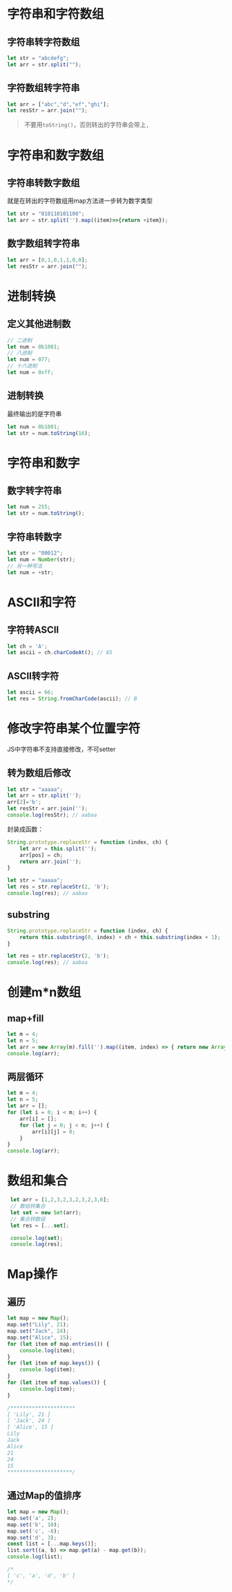 # 字符串和字符数组

## 字符串转字符数组

```js
let str = "abcdefg";
let arr = str.split("");
```

## 字符数组转字符串

```js
let arr = ["abc","d","ef","ghi"];
let resStr = arr.join("");
```

> 不要用`toString()`，否则转出的字符串会带上`,`

# 字符串和数字数组

## 字符串转数字数组

就是在转出的字符数组用map方法进一步转为数字类型

```js
let str = "010110101100";
let arr = str.split('').map((item)=>{return +item});
```

## 数字数组转字符串

```js
let arr = [0,1,0,1,1,0,0];
let resStr = arr.join("");
```

# 进制转换

## 定义其他进制数

```js
// 二进制
let num = 0b1001;
// 八进制
let num = 077;
// 十六进制
let num = 0xff;
```

## 进制转换

最终输出的是字符串

```js
let num = 0b1001;
let str = num.toString(16);
```

# 字符串和数字

## 数字转字符串

```js
let num = 255;
let str = num.toString();
```

## 字符串转数字

```js
let str = "00012";
let num = Number(str);
// 另一种写法
let num = +str;
```

# ASCII和字符

## 字符转ASCII

```js
let ch = 'A';
let ascii = ch.charCodeAt(); // 65
```

## ASCII转字符

```js
let ascii = 66;
let res = String.fromCharCode(ascii); // B
```

# 修改字符串某个位置字符

JS中字符串不支持直接修改，不可setter

## 转为数组后修改

```js
let str = "aaaaa";
let arr = str.split('');
arr[2]='b';
let resStr = arr.join('');
console.log(resStr); // aabaa
```

封装成函数：

```js
String.prototype.replaceStr = function (index, ch) {
    let arr = this.split('');
    arr[pos] = ch;
    return arr.join('');
}

let str = "aaaaa";
let res = str.replaceStr(2, 'b');
console.log(res); // aabaa
```

## substring

```js
String.prototype.replaceStr = function (index, ch) {
    return this.substring(0, index) + ch + this.substring(index + 1);
}

let res = str.replaceStr(2, 'b');
console.log(res); // aabaa
```

# 创建m*n数组

## map+fill

```js
let m = 4;
let n = 5;
let arr = new Array(m).fill('').map((item, index) => { return new Array(n).fill(0) });
console.log(arr);
```

## 两层循环

```js
let m = 4;
let n = 5;
let arr = [];
for (let i = 0; i < m; i++) {
    arr[i] = [];
    for (let j = 0; j < n; j++) {
        arr[i][j] = 0;
    }
}
console.log(arr);
```

# 数组和集合

```js
 let arr = [1,2,3,2,3,2,3,2,3,6];
 // 数组转集合
 let set = new Set(arr);
 // 集合转数组
 let res = [...set];

 console.log(set);
 console.log(res);
```

# Map操作

## 遍历

```js
let map = new Map();
map.set("Lily", 21);
map.set("Jack", 24);
map.set("Alice", 15);
for (let item of map.entries()) {
    console.log(item);
}
for (let item of map.keys()) {
    console.log(item);
}
for (let item of map.values()) {
    console.log(item);
}

/*********************
[ 'Lily', 21 ]
[ 'Jack', 24 ]
[ 'Alice', 15 ]
Lily
Jack
Alice
21
24
15
*********************/
```

## 通过Map的值排序

```js
let map = new Map();
map.set('a', 2);
map.set('b', 10);
map.set('c', -8);
map.set('d', 3);
const list = [...map.keys()];
list.sort((a, b) => map.get(a) - map.get(b));
console.log(list);

/*
[ 'c', 'a', 'd', 'b' ]
*/
```


